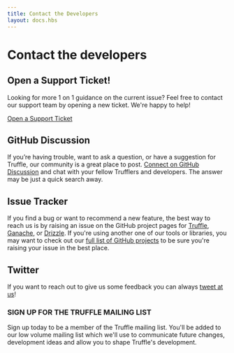 ```yaml
---
title: Contact the Developers
layout: docs.hbs
---
```


# Contact the developers

<div class="row">
  <div class="col">
    <div class="card mt-3">
      <div class="card-body card-zendesk">
        <h2 class="mt-0">Open a Support Ticket!</h2>
        <p>Looking for more 1 on 1 guidance on the current issue? Feel free to contact our support team by opening a new ticket. We're happy to help!</p>
        <a href="https://trufflesuite.zendesk.com/hc/en-us/requests/new" class="btn btn-truffle">Open a Support Ticket</a>
      </div>
    </div>
  </div>
</div>

## GitHub Discussion

If you’re having trouble, want to ask a question, or have a suggestion for Truffle, our community is a great place to post. [Connect on GitHub Discussion](https://github.com/orgs/trufflesuite/discussions)
and chat with your fellow Trufflers and developers. The answer may be just a quick search away.

## Issue Tracker

If you find a bug or want to recommend a new feature, the best way to reach us is by raising an issue on the GitHub project pages for [Truffle](https://github.com/trufflesuite/truffle), [Ganache](https://github.com/trufflesuite/ganache), or [Drizzle](https://github.com/trufflesuite/drizzle). If you're using another one of our tools or libraries, you may want to check out our [full list of GitHub projects](https://github.com/trufflesuite) to be sure you're raising your issue in the best place.

## Twitter

If you want to reach out to give us some feedback you can always [tweet at us](https://twitter.com/trufflesuite)!

<div class="row justify-content-center text-center mt-4">
  <div class="col">
    <div class="bd-dark-cream pt-4 pb-4 pl-5 pr-5 hs-form-inline hs-form-docs">
      <h3>SIGN UP FOR THE TRUFFLE MAILING LIST</h3>
      <p>Sign up today to be a member of the Truffle mailing list. You'll be added to our low volume mailing list which we'll use to communicate future changes, development ideas and allow you to shape Truffle's development.</p>
      <!--[if lte IE 8]>
        <script charset="utf-8" type="text/javascript" src="//js.hsforms.net/forms/v2-legacy.js"></script>
      <![endif]-->
      <script charset="utf-8" type="text/javascript" src="//js.hsforms.net/forms/v2.js"></script>
      <script>
        hbspt.forms.create({
          portalId: "4795067",
          formId: "d18995c8-32bb-4b2d-bde9-3f49fb3d2837"
        });
      </script>
    </div>
  </div>
</div>
